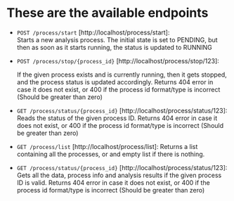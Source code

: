 # These are the available endpoints

- ``POST /process/start`` [http://localhost/process/start]:  
  Starts a new analysis process. The initial state is set to PENDING, but then as soon as it starts running, the status
  is updated to RUNNING

- ``POST /process/stop/{process_id}`` [http://localhost/process/stop/123]:

  If the given process exists and is currently running, then it gets stopped, and the process status is updated accordingly.
  Returns 404 error in case it does not exist, or 400 if the process id format/type is incorrect (Should be greater than zero)

- ``GET /process/status/{process_id}`` [http://localhost/process/status/123]:
  Reads the status of the given process ID.
  Returns 404 error in case it does not exist, or 400 if the process id format/type is incorrect (Should be greater than zero)

- ``GET /process/list`` [http://localhost/process/list]:
  Returns a list containing all the processes, or and empty list if there is nothing.

- ``GET /process/status/{process_id}`` [http://localhost/process/status/123]:
  Gets all the data, process info and analysis results if the given process ID is valid.
  Returns 404 error in case it does not exist, or 400 if the process id format/type is incorrect (Should be greater than zero)